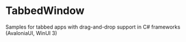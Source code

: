 # TabbedWindow
Samples for tabbed apps with drag-and-drop support in C# frameworks (AvaloniaUI, WinUI 3)
